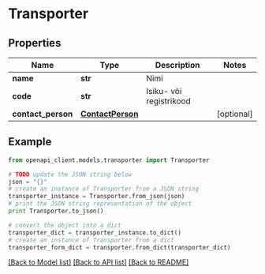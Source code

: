 # Transporter


## Properties
Name | Type | Description | Notes
------------ | ------------- | ------------- | -------------
**name** | **str** | Nimi | 
**code** | **str** | Isiku- või registrikood | 
**contact_person** | [**ContactPerson**](ContactPerson.md) |  | [optional] 

## Example

```python
from openapi_client.models.transporter import Transporter

# TODO update the JSON string below
json = "{}"
# create an instance of Transporter from a JSON string
transporter_instance = Transporter.from_json(json)
# print the JSON string representation of the object
print Transporter.to_json()

# convert the object into a dict
transporter_dict = transporter_instance.to_dict()
# create an instance of Transporter from a dict
transporter_form_dict = transporter.from_dict(transporter_dict)
```
[[Back to Model list]](../README.md#documentation-for-models) [[Back to API list]](../README.md#documentation-for-api-endpoints) [[Back to README]](../README.md)



